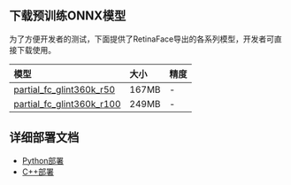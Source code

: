 <!-- # RetinaFace准备部署模型 -->

<!-- ## 模型版本说明

- [ArcFace CommitID:babb9a5](https://github.com/deepinsight/insightface/commit/babb9a5)
  - （1）[链接中](https://github.com/deepinsight/insightface/commit/babb9a5)的*.pt通过[导出ONNX模型](#导出ONNX模型)操作后，可进行部署；
  - （2）开发者基于自己数据训练的RetinaFace CommitID:b984b4b模型，可按照[导出ONNX模型](#%E5%AF%BC%E5%87%BAONNX%E6%A8%A1%E5%9E%8B)后，完成部署。 -->

<!-- ## 导出ONNX模型

访问[ArcFace](https://github.com/deepinsight/insightface/tree/master/recognition/arcface_torch)官方github库，按照指引下载安装，下载pt模型文件，利用 `torch2onnx.py` 得到`onnx`格式文件。

* 下载ArcFace模型文件
  ```
  Link: https://pan.baidu.com/share/init?surl=CL-l4zWqsI1oDuEEYVhj-g code: e8pw  
  ```

* 导出onnx格式文件
  ```bash
  PYTHONPATH=. python ./torch2onnx.py ms1mv3_arcface_r100_fp16/backbone.pth --output ms1mv3_arcface_r100.onnx --network r100 --simplify 1
  ``` -->

## 下载预训练ONNX模型

为了方便开发者的测试，下面提供了RetinaFace导出的各系列模型，开发者可直接下载使用。

| 模型                                                               | 大小    | 精度    |
|:---------------------------------------------------------------- |:----- |:----- |
| [partial_fc_glint360k_r50](https://bj.bcebos.com/paddlehub/fastdeploy/partial_fc_glint360k_r50.onnx) | 167MB | - |
| [partial_fc_glint360k_r100](https://bj.bcebos.com/paddlehub/fastdeploy/partial_fc_glint360k_r100.onnx) | 249MB | -|



## 详细部署文档

- [Python部署](python)
- [C++部署](cpp)
